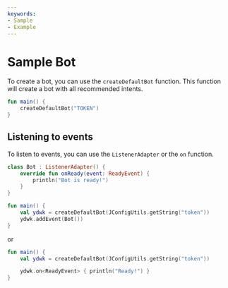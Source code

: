 ```yaml
---
keywords:
- Sample
- Example
---
```


# Sample Bot

To create a bot, you can use the `createDefaultBot` function. This function will create a bot with all recommended
intents.

```kotlin
fun main() {
    createDefaultBot("TOKEN")
}
```

## Listening to events

To listen to events, you can use the `ListenerAdapter` or the `on` function.

```kotlin
class Bot : ListenerAdapter() {
    override fun onReady(event: ReadyEvent) {
        println("Bot is ready!")
    }
}

fun main() {
    val ydwk = createDefaultBot(JConfigUtils.getString("token"))
    ydwk.addEvent(Bot())
}
```

or

```kotlin
fun main() {
    val ydwk = createDefaultBot(JConfigUtils.getString("token"))

    ydwk.on<ReadyEvent> { println("Ready!") }
}
```